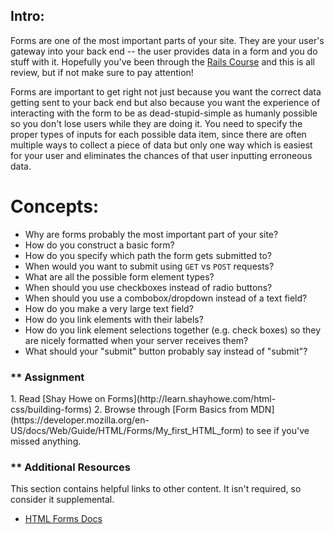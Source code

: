 ## Intro:


Forms are one of the most important parts of your site. They are your user's gateway into your back end -- the user provides data in a form and you do stuff with it.  Hopefully you've been through the [Rails Course](/courses/ruby-on-rails) and this is all review, but if not make sure to pay attention!

Forms are important to get right not just because you want the correct data getting sent to your back end but also because you want the experience of interacting with the form to be as dead-stupid-simple as humanly possible so you don't lose users while they are doing it.  You need to specify the proper types of inputs for each possible data item, since there are often multiple ways to collect a piece of data but only one way which is easiest for your user and eliminates the chances of that user inputting erroneous data.

# Concepts:

* Why are forms probably the most important part of your site?
* How do you construct a basic form?
* How do you specify which path the form gets submitted to?
* When would you want to submit using `GET` vs `POST` requests?
* What are all the possible form element types?
* When should you use checkboxes instead of radio buttons?
* When should you use a combobox/dropdown instead of a text field?
* How do you make a very large text field?
* How do you link elements with their labels?
* How do you link element selections together (e.g. check boxes) so they are nicely formatted when your server receives them?
* What should your "submit" button probably say instead of "submit"?

### ** Assignment

<div class="lesson-content__panel" markdown="1">
1. Read [Shay Howe on Forms](http://learn.shayhowe.com/html-css/building-forms)
2. Browse through [Form Basics from MDN](https://developer.mozilla.org/en-US/docs/Web/Guide/HTML/Forms/My_first_HTML_form) to see if you've missed anything.
</div>

### ** Additional Resources
This section contains helpful links to other content. It isn't required, so consider it supplemental.

* [HTML Forms Docs](http://www.w3schools.com/html/html_forms.asp)
